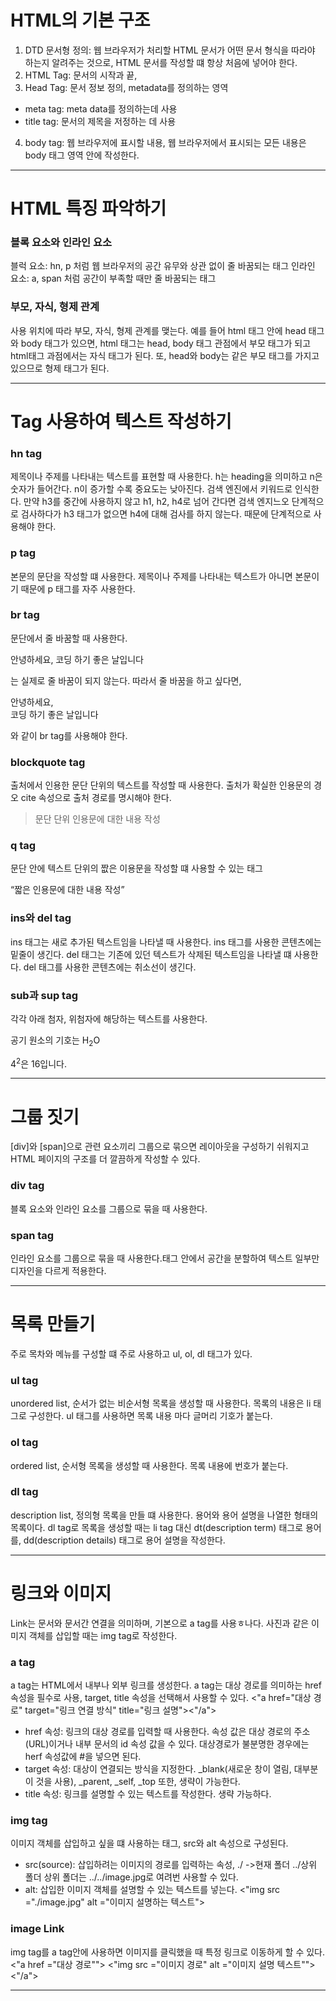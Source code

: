 # HTML의 기본 구조

1. DTD 문서형 정의: 웹 브라우저가 처리할 HTML 문서가 어떤 문서 형식을 따라야 하는지 알려주는 것으로, HTML 문서를 작성할 떄 항상 처음에 넣어야 한다. 
2. HTML Tag: 문서의 시작과 끝, 
3. Head Tag: 문서 정보 정의, metadata를 정의하는 영역
- meta tag: meta data를 정의하는데 사용
- title tag: 문서의 제목을 저정하는 데 사용
4. body tag: 웹 브라우저에 표시할 내용, 웹 브라우저에서 표시되는 모든 내용은 body 태그 영역 안에 작성한다.

---
# HTML 특징 파악하기

### 블록 요소와 인라인 요소
블럭 요소: hn, p 처럼 웹 브라우저의 공간 유무와 상관 없이 줄 바꿈되는 태그
인라인 요소: a, span 처럼 공간이 부족할 때만 줄 바꿈되는 태그

### 부모, 자식, 형제 관계
사용 위치에 따라 부모, 자식, 형제 관계를 맺는다. 예를 들어 html 태그 안에 head 태그와 body 태그가 있으면, html 태그는 head, body 태그 관점에서 부모 태그가 되고 html태그 과점에서는 자식 태그가 된다. 또, head와 body는 같은 부모 태그를 가지고 있으므로 형제 태그가 된다.

--- 
# Tag 사용하여 텍스트 작성하기

### hn tag
제목이나 주제를 나타내는 텍스트를 표현할 때 사용한다. h는 heading을 의미하고 n은 숫자가 들어간다. n이 증가할 수록 중요도는 낮아진다.
검색 엔진에서 키워드로 인식한다. 만약 h3를 중간에 사용하지 않고 h1, h2, h4로 넘어 간다면 검색 엔지느오 단계적으로 검사하다가 h3 태그가 없으면 h4에 대해 검사를 하지 않는다. 때문에 단계적으로 사용해야 한다.

### p tag
본문의 문단을 작성할 떄 사용한다. 제목이나 주제를 나타내는 텍스트가 아니면 본문이기 때문에 p 태그를 자주 사용한다.

### br tag
문단에서 줄 바꿈할 때 사용한다. 
<p>안녕하세요,
코딩 하기 좋은 날입니다</p>는 실제로 줄 바꿈이 되지 않는다.
따라서 줄 바꿈을 하고 싶다면,
<p>안녕하세요,<br>
코딩 하기 좋은 날입니다</p>와 같이 br tag를 사용해야 한다.

### blockquote tag
출처에서 인용한 문단 단위의 텍스트를 작성할 때 사용한다. 출처가 확실한 인용문의 경오 cite 속성으로 출처 경로를 명시해야 한다.
<blockquote cite = "출처 URL">
<p>문단 단위 인용문에 대한 내용 작성</p>
</blockquote>

### q tag
문단 안에 텍스트 단위의 짮은 이용문을 작성할 떄 사용할 수 있는 태그
<p>
<q cite = "출처 URL">짧은 인용문에 대한 내용 작성</q></p>

### ins와 del tag
ins 태그는 새로 추가된 텍스트임을 나타낼 때 사용한다. ins 태그를 사용한 콘텐츠에는 밑줄이 생긴다.
del 태그는 기존에 있던 텍스트가 삭제된 텍스트임을 나타낼 떄 사용한다. del 태그를 사용한 콘텐츠에는 취소선이 생긴다.

### sub과 sup tag
각각 아래 첨자, 위첨자에 해당하는 텍스트를 사용한다.
<p>공기 원소의 기호는 H<sub>2</sub>O</p>
<p>4<sup>2</sup>은 16입니다.</p>

---
# 그룹 짓기
[div]와 [span]으로 관련 요소끼리 그룹으로 묶으면 레이아웃을 구성하기 쉬워지고 HTML 페이지의 구조를 더 깔끔하게 작성할 수 있다.

### div tag
블록 요소와 인라인 요소를 그룹으로 묶을 때 사용한다. 

### span tag
인라인 요소를 그룹으로 묶을 때 사용한다.태그 안에서 공간을 분할하여 텍스트 일부만 디자인을 다르게 적용한다.

----
# 목록 만들기
주로 목차와 메뉴를 구성할 떄 주로 사용하고 ul, ol, dl 태그가 있다. 

### ul tag
unordered list, 순서가 없는 비순서형 목록을 생성할 때 사용한다. 목록의 내용은 li 태그로 구성한다. ul 태그를 사용하면 목록 내용 마다 글머리 기호가 붙는다.

### ol tag
ordered list, 순서형 목록을 생성할 때 사용한다. 목록 내용에 번호가 붙는다.

### dl tag
description list, 정의형 목록을 만들 떄 사용한다. 용어와 용어 설명을 나열한 형태의 목록이다. dl tag로 목록을 생성할 때는 li tag 대신 dt(description term) 태그로 용어를, dd(description details) 태그로 용어 설명을 작성한다.

---
# 링크와 이미지
Link는 문서와 문서간 연결을 의미하며, 기본으로 a tag를 사용ㅎ나다. 사진과 같은 이미지 객체를 삽입할 때는 img tag로 작성한다. 

### a tag
a tag는 HTML에서 내부나 외부 링크를 생성한다. a tag는 대상 경로를 의미하는 href 속성을 필수로 사용, target, title 속성을 선택해서 사용할 수 있다.
<"a href="대상 경로" target="링크 연결 방식" title="링크 설명"><"/a">

- href 속성: 링크의 대상 경로를 입력할 때 사용한다. 속성 값은 대상 경로의 주소(URL)이거나 내부 문서의 id 속성 값을 수 있다. 대상경로가 불분명한 경우에는 herf 속성값에 #을 넣으면 된다.
- target 속성: 대상이 연결되는 방식을 지정한다. _blank(새로운 창이 열림, 대부분 이 것을 사용), _parent, _self, _top 또한, 생략이 가능한다.
- title 속성: 링크를 설명할 수 있는 텍스트를 작성한다. 생략 가능하다. 

### img tag
이미지 객체를 삽입하고 싶을 떄 사용하는 태그, src와 alt 속성으로 구성된다.
- src(source): 삽입하려는 이미지의 경로를 입력하는 속성, ./ ->현재 폴더 ../상위 폴더 상위 폴더는 ../../image.jpg로 여려번 사용할 수 있다. 
- alt: 삽입한 이미지 객체를 설명할 수 있는 텍스트를 넣는다. 
<"img src ="./image.jpg" alt ="이미지 설명하는 텍스트">

### image Link
img tag를 a tag안에 사용하면 이미지를 클릭했을 때 특정 링크로 이동하게 할 수 있다. 
<"a href ="대상 경로"">
    <"img src ="이미지 경로" alt ="이미지 설명 텍스트"">
<"/a">

---
